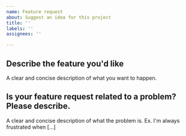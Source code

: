 ```yaml
---
name: Feature request
about: Suggest an idea for this project
title: ''
labels: ''
assignees: ''

---
```


## Describe the feature you'd like
A clear and concise description of what you want to happen.

## Is your feature request related to a problem? Please describe.
A clear and concise description of what the problem is. Ex. I'm always frustrated when [...]
